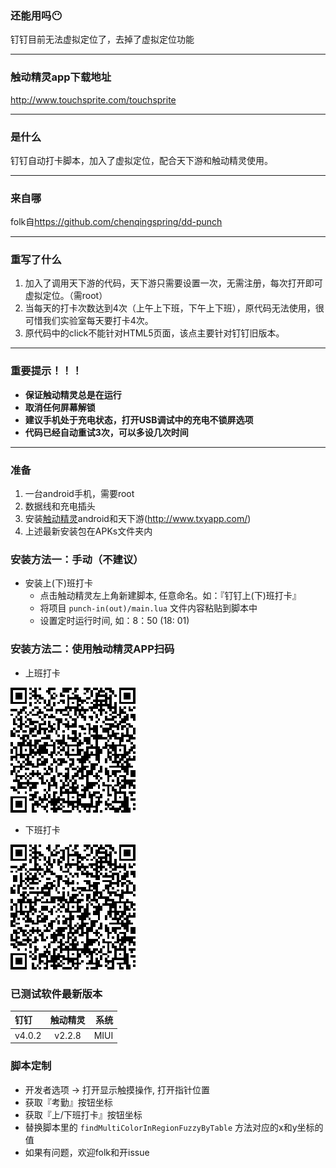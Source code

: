 ### 还能用吗:no_mouth:

钉钉目前无法虚拟定位了，去掉了虚拟定位功能

---

### 触动精灵app下载地址

<http://www.touchsprite.com/touchsprite>

---

### 是什么


钉钉自动打卡脚本，加入了虚拟定位，配合天下游和触动精灵使用。

---
### 来自哪

folk自<https://github.com/chenqingspring/dd-punch>

---
### 重写了什么


1. 加入了调用天下游的代码，天下游只需要设置一次，无需注册，每次打开即可虚拟定位。（需root）
1. 当每天的打卡次数达到4次（上午上下班，下午上下班），原代码无法使用，很可惜我们实验室每天要打卡4次。
1. 原代码中的click不能针对HTML5页面，该点主要针对钉钉旧版本。

---
### 重要提示！！！


* **保证触动精灵总是在运行** 
* **取消任何屏幕解锁**
* **建议手机处于充电状态，打开USB调试中的充电不锁屏选项**
* **代码已经自动重试3次，可以多设几次时间**

---

### 准备
1. 一台android手机，需要root
2. 数据线和充电插头
3. 安装[触动精灵](http://www.touchsprite.com/)android和天下游(http://www.txyapp.com/)
4. 上述最新安装包在APKs文件夹内
    
### 安装方法一：手动（不建议）

* 安装上(下)班打卡
	* 点击触动精灵左上角新建脚本, 任意命名。如：『钉钉上(下)班打卡』
	* 将项目 `punch-in(out)/main.lua` 文件内容粘贴到脚本中
	* 设置定时运行时间, 如：8：50 (18: 01)
	
### 安装方法二：使用触动精灵APP扫码

* 上班打卡

![上班打卡二维码](./punch-in/qrcode.png )

* 下班打卡

![下班打卡二维码](./punch-out/qrcode.png)



### 已测试软件最新版本

| 钉钉  | 触动精灵 | 系统 |
|:------------- |:---------------:| -------------:|
| v4.0.2       | v2.2.8 |         MIUI |



### 脚本定制

* 开发者选项 -> 打开显示触摸操作, 打开指针位置
* 获取『考勤』按钮坐标
* 获取『上/下班打卡』按钮坐标
* 替换脚本里的 `findMultiColorInRegionFuzzyByTable` 方法对应的x和y坐标的值
* 如果有问题，欢迎folk和开issue
